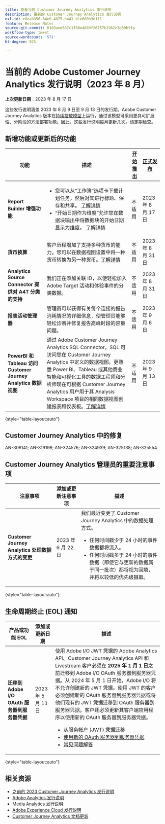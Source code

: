 ```yaml
---
title: 查看当前 Customer Journey Analytics 发行说明
description: 最新的 Customer Journey Analytics 发行说明
exl-id: e8eab856-34e0-4875-b441-b1e680b9e111
feature: Release Notes
source-git-commit: 0160aee587c1f88e4889f26757b1962c3d59b9fa
workflow-type: tm+mt
source-wordcount: '571'
ht-degree: 92%

---
```


# 当前的 Adobe Customer Journey Analytics 发行说明（2023 年 8 月）

**上次更新日期**：2023 年 8 月 17 日

这些发行说明涵盖 2023 年 8 月 9 日至 9 月 13 日的发行期。Adobe Customer Journey Analytics 版本在[持续投放模型](releases.md)上运行，通过该模型可采用更具可扩展性、分阶段的方法部署功能。因此，这些发行说明每月更新几次。请定期检查。

## 新增功能或更新后的功能

| 功能 | 描述 | [开始推出](releases.md) | [正式发布](releases.md) |
| ----------- | ---------- | ------- | ---- |
| **Report Builder 增强功能** | <ul><li>您可以从“工作簿”选项卡下载计划任务，然后对其进行标题、保存和共享。 [了解详情](/help/report-builder/schedule-reportbuilder.md)</li><li>“开始日期作为维度”允许您在数据块输出中将数据块的开始日期显示为维度。 [了解详情](/help/report-builder/create-a-data-block.md) </li></ul> | 不适用 | 2023 年 8 月 17 日 |
| **货币换算** | 客户历程增加了支持多种货币的能力。您可以在数据视图设置中将一种货币转换为另一种货币。[了解详情](/help/data-views/component-settings/format.md) | 不适用 | 2023 年 8 月 31 日 |
| **Analytics Source Connector 提供对 A4T 分类的支持** | 我们正在添加关联 ID，以便轻松加入 Adob&#x200B;&#x200B;e Target 活动和体验事件的分类数据。 | 不适用 | 2023 年 8 月 31 日 |
| **报表活动管理器** | 管理员可以获得有关每个连接的报告消耗情况的详细信息，使管&#x200B;&#x200B;理员能够轻松诊断并修复报告高峰时段的容量问题。 | 不适用 | 2023 年 9 月 6 日 |
| **PowerBI 和 Tableau 访问 Customer Journey Analytics 数据视图** | 通过 Adobe Customer Journey Analytics SQL Connector，SQL 可访问您在 Customer Journey Analytics 中定义的数据视图。更熟悉 Power BI、Tableau 或其他商业智能和可视化工具的数据工程师和分析师现在可根据 Customer Journey Analytics 用户用于其 Analysis Workspace 项目的相同数据视图创建报表和仪表板。[了解详情](/help/data-views/sql-connector.md) | 不适用 | 2023 年 9 月 13 日 |

{style="table-layout:auto"}

## Customer Journey Analytics 中的修复

AN-309141; AN-319198; AN-324576; AN-324939; AN-325138; AN-325554

## Customer Journey Analytics 管理员的重要注意事项

| 注意事项 | 添加或更新注意事项 | 描述 |
| --- | --- | --- |
| **Customer Journey Analytics 处理数据方式的变更** | 2023 年 6 月 22 日 | 我们最近变更了 Customer Journey Analytics 中的数据处理方式。<ul><li>任何时间戳少于 24 小时的事件数据都将流入。</li><li>任何时间戳多于 24 小时的事件数据（即使它与更新的数据属于同一批次）都将视为回填，并将以较低的优先级摄取。</li></ul> |

{style="table-layout:auto"}

## 生命周期终止 (EOL) 通知

| 产品或功能 EOL | 添加或更新日期 | 描述 |
| --- | --- | --- |
| **迁移到 Adobe I/O OAuth 服务器到服务器凭据** | 2023 年 5 月 11 日 | 使用 Adobe I/O JWT 凭据的 Adobe Analytics API、Customer Journey Analytics API 和 Livestream 客户必须在 **2025 年 1 月 1 日**&#x200B;之前迁移到 Adobe I/O OAuth 服务器到服务器凭据。从 2024 年 5 月 1 日开始，Adobe I/O 将不允许创建新的 JWT 凭据。使用 JWT 的客户必须创建新的 OAuth 服务器到服务器凭据或将他们现有的 JWT 凭据迁移到 OAuth 服务器到服务器凭据。客户还必须更新其客户端应用程序以使用新的 OAuth 服务器到服务器凭据。 <ul><li>[从服务帐户 (JWT) 凭据迁移](https://developer.adobe.com/developer-console/docs/guides/authentication/ServerToServerAuthentication/migration/)</li><li>[使用新的 OAuth 服务器到服务器凭据](https://developer.adobe.com/developer-console/docs/guides/authentication/ServerToServerAuthentication/implementation/)</li><li>[常见问题解答](https://developer.adobe.com/developer-console/docs/guides/authentication/ServerToServerAuthentication/faqs/)</li></ul> |

{style="table-layout:auto"}


## 相关资源

* [之前的 2023 Customer Journey Analytics 发行说明](/help/release-notes/2023.md)
* [Adobe Analytics 发行说明](https://experienceleague.adobe.com/docs/analytics/release-notes/latest.html?lang=zh-Hans)
* [Media Analytics 发行说明](https://experienceleague.adobe.com/docs/media-analytics/using/additional-resources/release-notes.html?lang=zh-Hans)
* [Adobe Experience Cloud 发行说明](https://experienceleague.adobe.com/docs/release-notes/experience-cloud/current.html?lang=zh-Hans)
* [Customer Journey Analytics 文档更新](/help/release-notes/doc-changes.md)

